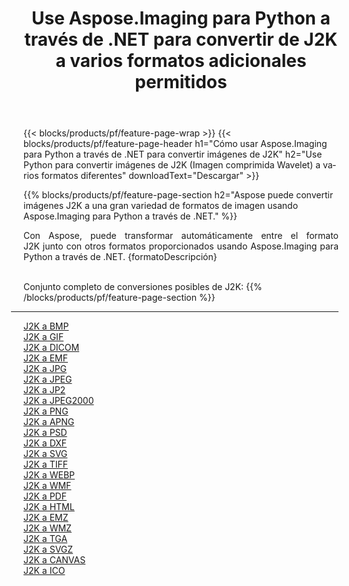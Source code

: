 ﻿---
title: Use Aspose.Imaging para Python a través de .NET para convertir de J2K a varios formatos adicionales permitidos 
weight: 3920
url: /es/python-net/conversion/from/j2k 
lang: es
langdirlevel: 2
locales: zh-hans,ja,it,ru,de,es,fr,nl,id,lt,pl,pt,vi,tr,ko,zh-hant,ar,hi,th,sv,cs,uk,he
description: Puede transformar rápidamente de J2K(Imagen comprimida Wavelet) a varios formatos usando Aspose.Imaging para Python a través de .NET.
---

{{< blocks/products/pf/feature-page-wrap >}}
{{< blocks/products/pf/feature-page-header h1="Cómo usar Aspose.Imaging para Python a través de .NET para convertir imágenes de J2K" h2="Use Python para convertir imágenes de J2K (Imagen comprimida Wavelet) a varios formatos diferentes" downloadText="Descargar" >}}


{{% blocks/products/pf/feature-page-section  h2="Aspose puede convertir imágenes J2K a una gran variedad de formatos de imagen usando Aspose.Imaging para Python a través de .NET." %}}
<p align=justify>Con Aspose, puede transformar automáticamente entre el formato J2K junto con otros formatos proporcionados usando Aspose.Imaging para Python a través de .NET. {formatoDescripción}</p>
<br/>
Conjunto completo de conversiones posibles de J2K:
{{% /blocks/products/pf/feature-page-section %}}
<div class="container-fluid productfamilypage bg-gray">
    <div class="convertypes bg-gray agp-content section">
        <div class="container">
		<hr style="margin-left:-20px;"/>
		<div class="row other-converters">
		    <div class='col-md-2 other-converter remove-lp remove-rp'><a href="/imaging/es/python-net/conversion/j2k-to-bmp" >J2K a BMP</a></div><div class='col-md-2 other-converter remove-lp remove-rp'><a href="/imaging/es/python-net/conversion/j2k-to-gif" >J2K a GIF</a></div><div class='col-md-2 other-converter remove-lp remove-rp'><a href="/imaging/es/python-net/conversion/j2k-to-dicom" >J2K a DICOM</a></div><div class='col-md-2 other-converter remove-lp remove-rp'><a href="/imaging/es/python-net/conversion/j2k-to-emf" >J2K a EMF</a></div><div class='col-md-2 other-converter remove-lp remove-rp'><a href="/imaging/es/python-net/conversion/j2k-to-jpg" >J2K a JPG</a></div><div class='col-md-2 other-converter remove-lp remove-rp'><a href="/imaging/es/python-net/conversion/j2k-to-jpeg" >J2K a JPEG</a></div><div class='col-md-2 other-converter remove-lp remove-rp'><a href="/imaging/es/python-net/conversion/j2k-to-jp2" >J2K a JP2</a></div><div class='col-md-2 other-converter remove-lp remove-rp'><a href="/imaging/es/python-net/conversion/j2k-to-jpeg2000" >J2K a JPEG2000</a></div><div class='col-md-2 other-converter remove-lp remove-rp'><a href="/imaging/es/python-net/conversion/j2k-to-png" >J2K a PNG</a></div><div class='col-md-2 other-converter remove-lp remove-rp'><a href="/imaging/es/python-net/conversion/j2k-to-apng" >J2K a APNG</a></div><div class='col-md-2 other-converter remove-lp remove-rp'><a href="/imaging/es/python-net/conversion/j2k-to-psd" >J2K a PSD</a></div><div class='col-md-2 other-converter remove-lp remove-rp'><a href="/imaging/es/python-net/conversion/j2k-to-dxf" >J2K a DXF</a></div><div class='col-md-2 other-converter remove-lp remove-rp'><a href="/imaging/es/python-net/conversion/j2k-to-svg" >J2K a SVG</a></div><div class='col-md-2 other-converter remove-lp remove-rp'><a href="/imaging/es/python-net/conversion/j2k-to-tiff" >J2K a TIFF</a></div><div class='col-md-2 other-converter remove-lp remove-rp'><a href="/imaging/es/python-net/conversion/j2k-to-webp" >J2K a WEBP</a></div><div class='col-md-2 other-converter remove-lp remove-rp'><a href="/imaging/es/python-net/conversion/j2k-to-wmf" >J2K a WMF</a></div><div class='col-md-2 other-converter remove-lp remove-rp'><a href="/imaging/es/python-net/conversion/j2k-to-pdf" >J2K a PDF</a></div><div class='col-md-2 other-converter remove-lp remove-rp'><a href="/imaging/es/python-net/conversion/j2k-to-html" >J2K a HTML</a></div><div class='col-md-2 other-converter remove-lp remove-rp'><a href="/imaging/es/python-net/conversion/j2k-to-emz" >J2K a EMZ</a></div><div class='col-md-2 other-converter remove-lp remove-rp'><a href="/imaging/es/python-net/conversion/j2k-to-wmz" >J2K a WMZ</a></div><div class='col-md-2 other-converter remove-lp remove-rp'><a href="/imaging/es/python-net/conversion/j2k-to-tga" >J2K a TGA</a></div><div class='col-md-2 other-converter remove-lp remove-rp'><a href="/imaging/es/python-net/conversion/j2k-to-svgz" >J2K a SVGZ</a></div><div class='col-md-2 other-converter remove-lp remove-rp'><a href="/imaging/es/python-net/conversion/j2k-to-canvas" >J2K a CANVAS</a></div><div class='col-md-2 other-converter remove-lp remove-rp'><a href="/imaging/es/python-net/conversion/j2k-to-ico" >J2K a ICO</a></div>
                </div>
        </div>
    </div>
</div>
<br/>

